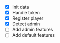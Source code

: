 - [x] Init data
- [x] Handle token 
- [x] Register player
- [x] Detect admin               
- [ ] Add admin features
- [ ] Add default features

